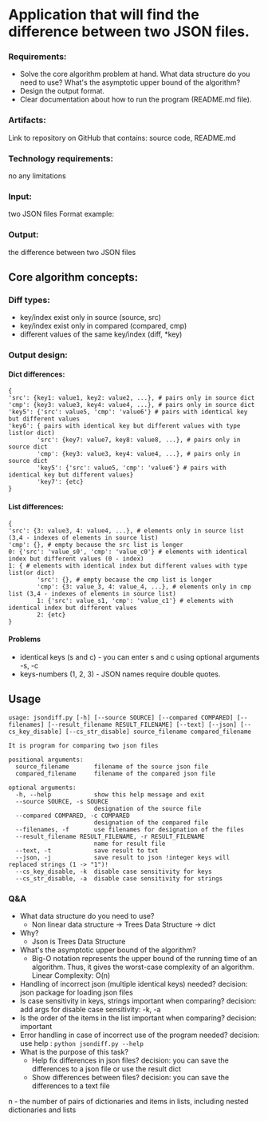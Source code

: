 # Application that will find the difference between two JSON files.

### Requirements:
- Solve the core algorithm problem at hand. What data structure do you need to use? What's the asymptotic upper bound of the algorithm?
- Design the output format.
- Clear documentation about how to run the program (README.md file).

### Artifacts:
Link to repository on GitHub that contains: source code, README.md

### Technology requirements:
no any limitations

### Input:
two JSON files
Format example:
<app> <pathtofile1> <pathtofile2>

### Output:
the difference between two JSON files

## Core algorithm concepts:

### Diff types:
- key/index exist only in source (source, src)
- key/index exist only in compared (compared, cmp)
- different values of the same key/index (diff, *key)

### Output design:
#### Dict differences:
```
{
'src': {key1: value1, key2: value2, ...}, # pairs only in source dict
'cmp': {key3: value3, key4: value4, ...}, # pairs only in source dict
'key5': {'src': value5, 'cmp': 'value6'} # pairs with identical key but different values
'key6': { pairs with identical key but different values with type list(or dict)
        'src': {key7: value7, key8: value8, ...}, # pairs only in source dict
        'cmp': {key3: value3, key4: value4, ...}, # pairs only in source dict
        'key5': {'src': value5, 'cmp': 'value6'} # pairs with identical key but different values}
        'key7': {etc}
}
```

#### List differences:
```
{
'src': {3: value3, 4: value4, ...}, # elements only in source list (3,4 - indexes of elements in source list)
'cmp': {}, # empty because the src list is longer
0: {'src': 'value_s0', 'cmp': 'value_c0'} # elements with identical index but different values (0 - index)
1: { # elements with identical index but different values with type list(or dict)
        'src': {}, # empty because the cmp list is longer
        'cmp': {3: value_3, 4: value_4, ...}, # elements only in cmp list (3,4 - indexes of elements in source list)
        1: {'src': value_s1, 'cmp': 'value_c1'} # elements with identical index but different values
        2: {etc}
}
```

#### Problems
- identical keys (s and c) - you can enter s and c using optional arguments -s, -c
- keys-numbers (1, 2, 3) - JSON names require double quotes.

## Usage
```
usage: jsondiff.py [-h] [--source SOURCE] [--compared COMPARED] [--filenames] [--result_filename RESULT_FILENAME] [--text] [--json] [--cs_key_disable] [--cs_str_disable] source_filename compared_filename

It is program for comparing two json files

positional arguments:
  source_filename       filename of the source json file
  compared_filename     filename of the compared json file

optional arguments:
  -h, --help            show this help message and exit
  --source SOURCE, -s SOURCE
                        designation of the source file
  --compared COMPARED, -c COMPARED
                        designation of the compared file
  --filenames, -f       use filenames for designation of the files
  --result_filename RESULT_FILENAME, -r RESULT_FILENAME
                        name for result file
  --text, -t            save result to txt
  --json, -j            save result to json !integer keys will replaced strings (1 -> "1")!
  --cs_key_disable, -k  disable case sensitivity for keys
  --cs_str_disable, -a  disable case sensitivity for strings

```

### Q&A
- What data structure do you need to use?
    - Non linear data structure -> Trees Data Structure -> dict
- Why?
    - Json is Trees Data Structure
- What's the asymptotic upper bound of the algorithm?
    - Big-O notation represents the upper bound of the running time of an algorithm.
    Thus, it gives the worst-case complexity of an algorithm.
    Linear Complexity: O(n)
- Handling of incorrect json (multiple identical keys) needed? decision: json package for loading json files 
- Is case sensitivity in keys, strings important when comparing? decision: add args for disable case sensitivity: -k, -a 
- Is the order of the items in the list important when comparing? decision: important
- Error handling in case of incorrect use of the program needed? decision: use help : `python jsondiff.py --help`
- What is the purpose of this task?
    - Help fix differences in json files? decision: you can save the differences to a json file or use the result dict
    - Show differences between files? decision: you can save the differences to a text file

n - the number of pairs of dictionaries and items in lists, including nested dictionaries and lists
